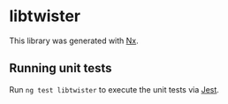 # libtwister

This library was generated with [Nx](https://nx.dev).

## Running unit tests

Run `ng test libtwister` to execute the unit tests via [Jest](https://jestjs.io).
